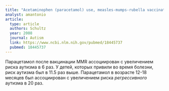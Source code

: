 ```yaml
---
title: "Acetaminophen (paracetamol) use, measles-mumps-rubella vaccination, and autistic disorder: the results of a parent survey"
analyst: amantonio
article:
  type: article
  authors: Schultz
  year: 2008
  journal: Autism
  link: https://www.ncbi.nlm.nih.gov/pubmed/18445737
  pubmed: 18445737
---
```


Парацетамол после вакцинации MMR ассоциирован с увеличением риска аутизма в 6 раз. У детей, которых привили во время болезни, риск аутизма был в 11.5 раз выше.
Парацетамол в возрасте 12-18 месяцев был ассоциирован с увеличением риска *регрессивного* аутизма в 20 раз.
